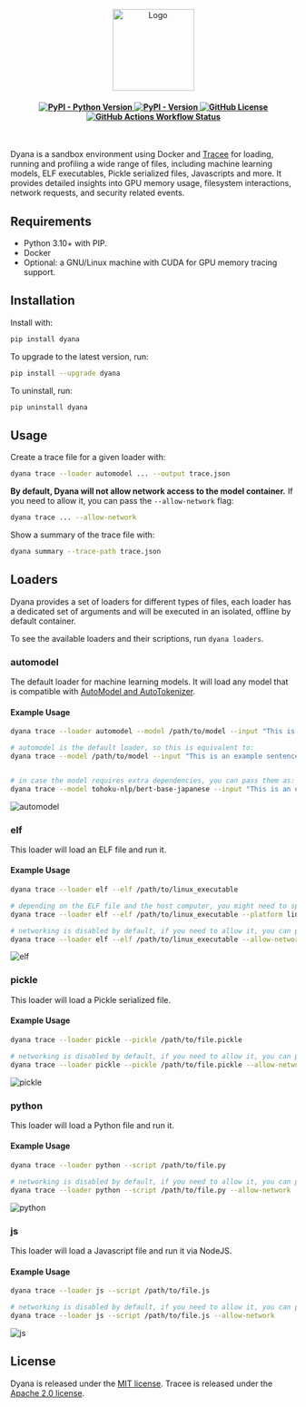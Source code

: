 <p align="center">
    <img
    src="https://d1lppblt9t2x15.cloudfront.net/logos/5714928f3cdc09503751580cffbe8d02.png"
    alt="Logo"
    align="center"
    width="144px"
    height="144px"
    />
</p>

<h4 align="center">
    <a href="https://pypi.org/project/dyana/" target="_blank">
        <img alt="PyPI - Python Version" src="https://img.shields.io/pypi/pyversions/dyana">
        <img alt="PyPI - Version" src="https://img.shields.io/pypi/v/dyana">
    </a>
    <a href="https://github.com/dreadnode/dyana/blob/main/LICENSE" target="_blank">
        <img alt="GitHub License" src="https://img.shields.io/github/license/dreadnode/dyana">
    </a>
    <a href="https://github.com/dreadnode/dyana/actions/workflows/ci.yml">
        <img alt="GitHub Actions Workflow Status" src="https://github.com/dreadnode/dyana/actions/workflows/ci.yml/badge.svg">
    </a>
</h4>

</br>

Dyana is a sandbox environment using Docker and [Tracee](https://github.com/aquasecurity/tracee) for loading, running and profiling a wide range of files, including machine learning models, ELF executables, Pickle serialized files, Javascripts and more. It provides detailed insights into GPU memory usage, filesystem interactions, network requests, and security related events.

## Requirements

* Python 3.10+ with PIP.
* Docker
* Optional: a GNU/Linux machine with CUDA for GPU memory tracing support.

## Installation

Install with:

```bash
pip install dyana
```

To upgrade to the latest version, run:

```bash
pip install --upgrade dyana
```

To uninstall, run:

```bash
pip uninstall dyana
```

## Usage

Create a trace file for a given loader with:

```bash
dyana trace --loader automodel ... --output trace.json
```

**By default, Dyana will not allow network access to the model container.** If you need to allow it, you can pass the `--allow-network` flag:

```bash
dyana trace ... --allow-network
```

Show a summary of the trace file with:

```bash
dyana summary --trace-path trace.json
```

## Loaders

Dyana provides a set of loaders for different types of files, each loader has a dedicated set of arguments and will be executed in an isolated, offline by default container.

To see the available loaders and their scriptions, run `dyana loaders`.

### automodel

The default loader for machine learning models. It will load any model that is compatible with [AutoModel and AutoTokenizer](https://huggingface.co/transformers/v3.0.2/model_doc/auto.html).

#### Example Usage

```bash
dyana trace --loader automodel --model /path/to/model --input "This is an example sentence."

# automodel is the default loader, so this is equivalent to:
dyana trace --model /path/to/model --input "This is an example sentence."


# in case the model requires extra dependencies, you can pass them as:
dyana trace --model tohoku-nlp/bert-base-japanese --input "This is an example sentence." --extra-requirements "protobuf fugashi ipadic"
```

<img alt="automodel" src="https://github.com/dreadnode/dyana/blob/main/examples/malicious.llama-3.2-1b-linux.png?raw=true"/>

### elf

This loader will load an ELF file and run it.

#### Example Usage

```bash
dyana trace --loader elf --elf /path/to/linux_executable

# depending on the ELF file and the host computer, you might need to specify a different platform:
dyana trace --loader elf --elf /path/to/linux_executable --platform linux/amd64

# networking is disabled by default, if you need to allow it, you can pass the --allow-network flag:
dyana trace --loader elf --elf /path/to/linux_executable --allow-network
```

<img alt="elf" src="https://github.com/dreadnode/dyana/blob/main/examples/mirai.png?raw=true"/>

### pickle

This loader will load a Pickle serialized file.

#### Example Usage

```bash
dyana trace --loader pickle --pickle /path/to/file.pickle

# networking is disabled by default, if you need to allow it, you can pass the --allow-network flag:
dyana trace --loader pickle --pickle /path/to/file.pickle --allow-network
```

![pickle](./examples/malicious-pickle-on-macos.png)

### python

This loader will load a Python file and run it.

#### Example Usage

```bash
dyana trace --loader python --script /path/to/file.py

# networking is disabled by default, if you need to allow it, you can pass the --allow-network flag:
dyana trace --loader python --script /path/to/file.py --allow-network
```

![python](./examples/python-hello-on-macos.png)

### js

This loader will load a Javascript file and run it via NodeJS.

#### Example Usage

```bash
dyana trace --loader js --script /path/to/file.js

# networking is disabled by default, if you need to allow it, you can pass the --allow-network flag:
dyana trace --loader js --script /path/to/file.js --allow-network
```

![js](./examples/js-hello-on-macos.png)

## License

Dyana is released under the [MIT license](LICENSE). Tracee is released under the [Apache 2.0 license](third_party_licenses/APACHE2.md).